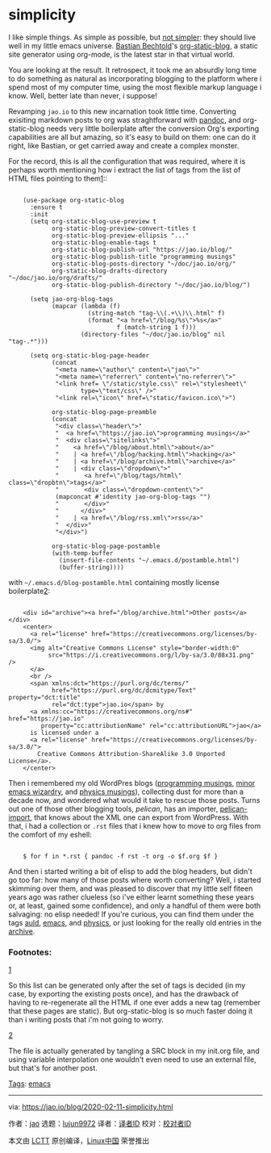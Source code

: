 [#]: subject: "simplicity"
[#]: via: "https://jao.io/blog/2020-02-11-simplicity.html"
[#]: author: "jao https://jao.io"
[#]: collector: "lujun9972"
[#]: translator: " "
[#]: reviewer: " "
[#]: publisher: " "
[#]: url: " "

simplicity
======

I like simple things. As simple as possible, but [not simpler][1]: they should live well in my little emacs universe. [Bastian Bechtold][2]'s [org-static-blog][3], a static site generator using org-mode, is the latest star in that virtual world.

You are looking at the result. It retrospect, it took me an absurdly long time to do something as natural as incorporating blogging to the platform where i spend most of my computer time, using the most flexible markup language i know. Well, better late than never, i suppose!

Revamping `jao.io` to this new incarnation took little time. Converting exisiting markdown posts to org was straghtforward with [pandoc][4], and org-static-blog needs very little boilerplate after the conversion Org's exporting capabilities are all but amazing, so it's easy to build on them: one can do it right, like Bastian, or get carried away and create a complex monster.

For the record, this is all the configuration that was required, where it is perhaps worth mentioning how i extract the list of tags from the list of HTML files pointing to them[1][5]::

```

    (use-package org-static-blog
      :ensure t
      :init
      (setq org-static-blog-use-preview t
            org-static-blog-preview-convert-titles t
            org-static-blog-preview-ellipsis "..."
            org-static-blog-enable-tags t
            org-static-blog-publish-url "https://jao.io/blog/"
            org-static-blog-publish-title "programming musings"
            org-static-blog-posts-directory "~/doc/jao.io/org/"
            org-static-blog-drafts-directory "~/doc/jao.io/org/drafts/"
            org-static-blog-publish-directory "~/doc/jao.io/blog/")

      (setq jao-org-blog-tags
            (mapcar (lambda (f)
                      (string-match "tag-\\(.+\\)\\.html" f)
                      (format "<a href=\"/blog/%s\">%s</a>"
                              f (match-string 1 f)))
                    (directory-files "~/doc/jao.io/blog" nil "tag-.*")))

      (setq org-static-blog-page-header
            (concat
             "<meta name=\"author\" content=\"jao\">"
             "<meta name=\"referrer\" content=\"no-referrer\">"
             "<link href= \"/static/style.css\" rel=\"stylesheet\"
                    type=\"text/css\" />"
             "<link rel=\"icon\" href=\"static/favicon.ico\">")

            org-static-blog-page-preamble
            (concat
             "<div class=\"header\">"
             "  <a href=\"https://jao.io\">programming musings</a>"
             "  <div class=\"sitelinks\">"
             "    <a href=\"/blog/about.html\">about</a>"
             "    | <a href=\"/blog/hacking.html\">hacking</a>"
             "    | <a href=\"/blog/archive.html\">archive</a>"
             "    | <div class=\"dropdown\">"
             "       <a href=\"/blog/tags/html\" class=\"dropbtn\">tags</a>"
             "       <div class=\"dropdown-content\">"
             (mapconcat #'identity jao-org-blog-tags "")
             "       </div>"
             "      </div>"
             "    | <a href=\"/blog/rss.xml\">rss</a>"
             "  </div>"
             "</div>")

            org-static-blog-page-postamble
            (with-temp-buffer
              (insert-file-contents "~/.emacs.d/postamble.html")
              (buffer-string))))

```

with `~/.emacs.d/blog-postamble.html` containing mostly license boilerplate[2][6]:

```

    <div id="archive"><a href="/blog/archive.html">Other posts</a></div>
    <center>
      <a rel="license" href="https://creativecommons.org/licenses/by-sa/3.0/">
      <img alt="Creative Commons License" style="border-width:0"
           src="https://i.creativecommons.org/l/by-sa/3.0/88x31.png" />
      </a>
      <br />
      <span xmlns:dct="https://purl.org/dc/terms/"
            href="https://purl.org/dc/dcmitype/Text" property="dct:title"
            rel="dct:type">jao.io</span> by
      <a xmlns:cc="https://creativecommons.org/ns#" href="https://jao.io"
         property="cc:attributionName" rel="cc:attributionURL">jao</a>
      is licensed under a
      <a rel="license" href="https://creativecommons.org/licenses/by-sa/3.0/">
        Creative Commons Attribution-ShareAlike 3.0 Unported License</a>.
    </center>

```

Then i remembered my old WordPres blogs ([programming musings][7], [minor emacs wizardry][8], and [physics musings][9]), collecting dust for more than a decade now, and wondered what would it take to rescue those posts. Turns out one of those other blogging tools, _pelican_, has an importer, [pelican-import][10], that knows about the XML one can export from WordPress. With that, i had a collection or `.rst` files that i knew how to move to org files from the comfort of my eshell:

```

    $ for f in *.rst { pandoc -f rst -t org -o $f.org $f }

```

And then i started writing a bit of elisp to add the blog headers, but didn't go too far: how many of those posts where worth converting? Well, i started skimming over them, and was pleased to discover that my little self fiteen years ago was rather clueless (so i've either learnt something these years or, at least, gained some confidence), and only a handful of them were both salvaging: no elisp needed! If you're curious, you can find them under the tags [auld][11], [emacs][12], and [physics][13], or just looking for the really old entries in the [archive][14].

### Footnotes:

[1][15]

So this list can be generated only after the set of tags is decided (in my case, by exporting the existing posts once), and has the drawback of having to re-regenerate all the HTML if one ever adds a new tag (remember that these pages are static). But org-static-blog is so much faster doing it than i writing posts that i'm not going to worry.

[2][16]

The file is actually generated by tangling a SRC block in my init.org file, and using variable interpolation one wouldn't even need to use an external file, but that's for another post.

[Tags][17]: [emacs][12]

--------------------------------------------------------------------------------

via: https://jao.io/blog/2020-02-11-simplicity.html

作者：[jao][a]
选题：[lujun9972][b]
译者：[译者ID](https://github.com/译者ID)
校对：[校对者ID](https://github.com/校对者ID)

本文由 [LCTT](https://github.com/LCTT/TranslateProject) 原创编译，[Linux中国](https://linux.cn/) 荣誉推出

[a]: https://jao.io
[b]: https://github.com/lujun9972
[1]: file:///2006-01-19-as-simple-as-possible.html
[2]: https://bastibe.de/
[3]: https://github.com/bastibe/org-static-blog
[4]: https://github.com/jgm/pandoc
[5]: tmp.AHv9H3Zw9x#fn.1
[6]: tmp.AHv9H3Zw9x#fn.2
[7]: http://jaortega.wordpress.com
[8]: http://emacs.wordpress.com
[9]: http://phys.wordpress.com
[10]: http://docs.getpelican.com/en/3.6.3/importer.html
[11]: https://jao.io/blog/tag-auld.html
[12]: https://jao.io/blog/tag-emacs.html
[13]: https://jao.io/blog/tag-physics.html
[14]: https://jao.io/blog/archive.html
[15]: tmp.AHv9H3Zw9x#fnr.1
[16]: tmp.AHv9H3Zw9x#fnr.2
[17]: https://jao.io/blog/tags.html
